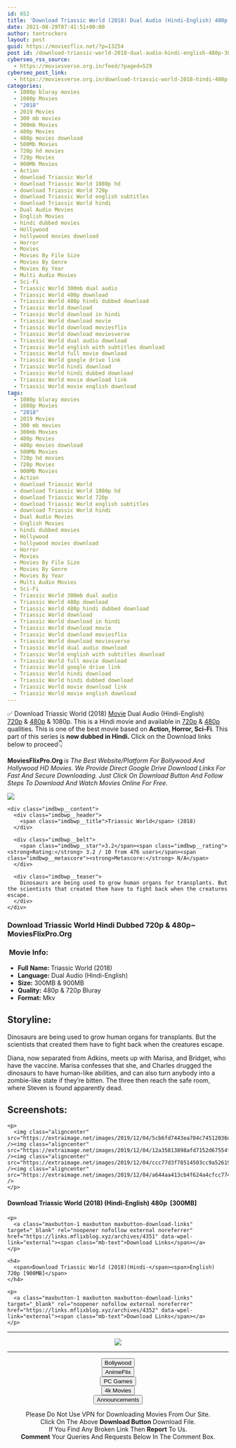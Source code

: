 ```yaml
---
id: 652
title: 'Download Triassic World (2018) Dual Audio (Hindi-English) 480p [300MB] || 720p [900MB]'
date: 2021-08-29T07:41:51+00:00
author: tentrockers
layout: post
guid: https://moviezflix.net/?p=13254
post id: /download-triassic-world-2018-dual-audio-hindi-english-480p-300mb-720p-900mb/
cyberseo_rss_source:
  - https://moviesverse.org.in/feed/?paged=529
cyberseo_post_link:
  - https://moviesverse.org.in/download-triassic-world-2018-hindi-480p-720p/
categories:
  - 1080p bluray movies
  - 1080p Movies
  - "2018"
  - 2019 Movies
  - 300 mb movies
  - 300mb Movies
  - 480p Movies
  - 480p movies download
  - 500Mb Movies
  - 720p hd movies
  - 720p Movies
  - 900Mb Movies
  - Action
  - download Triassic World
  - download Triassic World 1080p hd
  - download Triassic World 720p
  - download Triassic World english subtitles
  - download Triassic World hindi
  - Dual Audio Movies
  - English Movies
  - hindi dubbed movies
  - Hollywood
  - hollywood movies download
  - Horror
  - Movies
  - Movies By File Size
  - Movies By Genre
  - Movies By Year
  - Multi Audio Movies
  - Sci-Fi
  - Triassic World 300mb dual audio
  - Triassic World 480p download
  - Triassic World 480p hindi dubbed download
  - Triassic World download
  - Triassic World download in hindi
  - Triassic World download movie
  - Triassic World download moviesflix
  - Triassic World download moviesverse
  - Triassic World dual audio download
  - Triassic World english with subtitles download
  - Triassic World full movie download
  - Triassic World google drive link
  - Triassic World hindi download
  - Triassic World hindi dubbed download
  - Triassic World movie download link
  - Triassic World movie english download
tags:
  - 1080p bluray movies
  - 1080p Movies
  - "2018"
  - 2019 Movies
  - 300 mb movies
  - 300mb Movies
  - 480p Movies
  - 480p movies download
  - 500Mb Movies
  - 720p hd movies
  - 720p Movies
  - 900Mb Movies
  - Action
  - download Triassic World
  - download Triassic World 1080p hd
  - download Triassic World 720p
  - download Triassic World english subtitles
  - download Triassic World hindi
  - Dual Audio Movies
  - English Movies
  - hindi dubbed movies
  - Hollywood
  - hollywood movies download
  - Horror
  - Movies
  - Movies By File Size
  - Movies By Genre
  - Movies By Year
  - Multi Audio Movies
  - Sci-Fi
  - Triassic World 300mb dual audio
  - Triassic World 480p download
  - Triassic World 480p hindi dubbed download
  - Triassic World download
  - Triassic World download in hindi
  - Triassic World download movie
  - Triassic World download moviesflix
  - Triassic World download moviesverse
  - Triassic World dual audio download
  - Triassic World english with subtitles download
  - Triassic World full movie download
  - Triassic World google drive link
  - Triassic World hindi download
  - Triassic World hindi dubbed download
  - Triassic World movie download link
  - Triassic World movie english download
---
```

<div class="thecontent clearfix">
  <p>
    ✅ Download Triassic World (2018) <a href="https://moviesverse.org.in/category/movies/" data-wpel-link="internal">Movie</a> Dual Audio (Hindi-English) <a href="https://moviesverse.org.in/720p-movies/" data-wpel-link="internal">720p</a>&nbsp;&&nbsp;<a href="https://moviesverse.org.in/480p-movies/" data-wpel-link="internal">480p</a> & 1080p. This is a Hindi movie and available in <a href="https://moviesverse.org.in/720p-movies/" data-wpel-link="internal">720p</a>&nbsp;&&nbsp;<a href="https://moviesverse.org.in/480p-movies/" data-wpel-link="internal">480p</a> qualities. This is one of the best movie based on <strong>Action, Horror, Sci-Fi</strong>. This part of this series is <strong>now dubbed in <span>Hindi.&nbsp;</span></strong><span>Click on the Download links below to proceed👇</span>
  </p>
  
  <p>
    <strong><span>MoviesFlixPro.Org&nbsp;</span></strong><em>is The Best Website/Platform For Bollywood And Hollywood HD Movies. We Provide Direct Google Drive Download Links For Fast And Secure Downloading. Just Click On Download Button And Follow Steps To&nbsp;Download And Watch Movies Online For Free.</em>
  </p>
  
  <div class="imdbwp imdbwp--movie dark">
    <div class="imdbwp__thumb">
      <a class="imdbwp__link" target="_blank" title="Triassic World" href="https://www.imdb.com/title/tt8128866/" rel="nofollow external noopener noreferrer" data-wpel-link="external"><img class="imdbwp__img" src="https://m.media-amazon.com/images/M/MV5BY2ViNWM5ZTgtNDQzZS00NzdhLTgwYTItZWNmODY1M2FiNGFlXkEyXkFqcGdeQXVyMjExMTEzODU@._V1_SX300.jpg" /></a>
    </div>
    
    <div class="imdbwp__content">
      <div class="imdbwp__header">
        <span class="imdbwp__title">Triassic World</span> (2018)
      </div>
      
      <div class="imdbwp__belt">
        <span class="imdbwp__star">3.2</span><span class="imdbwp__rating"><strong>Rating:</strong> 3.2 / 10 from 476 users</span><span class="imdbwp__metascore"><strong>Metascore:</strong> N/A</span>
      </div>
      
      <div class="imdbwp__teaser">
        Dinosaurs are being used to grow human organs for transplants. But the scientists that created them have to fight back when the creatures escape.
      </div>
    </div>
  </div>
  
  <h3>
    <span>Download Triassic World Hindi Dubbed 720p & 480p~ MoviesFlixPro.Org</span>
  </h3>
  
  <h3>
    <span>&nbsp;Movie Info:&nbsp;</span>
  </h3>
  
  <ul>
    <li>
      <strong>Full Name: </strong>Triassic World (2018)
    </li>
    <li>
      <strong>Language:</strong> Dual Audio (Hindi-English)
    </li>
    <li>
      <strong>Size:</strong> 300MB & 900MB
    </li>
    <li>
      <strong>Quality:</strong> 480p & 720p Bluray
    </li>
    <li>
      <strong>Format:</strong>&nbsp;Mkv
    </li>
  </ul>
  
  <h2>
    <span>Storyline:</span>
  </h2>
  
  <p>
    Dinosaurs are being used to grow human organs for transplants. But the scientists that created them have to fight back when the creatures escape.
  </p>
  
  <div>
    Diana, now separated from Adkins, meets up with Marisa, and Bridget, who have the vaccine. Marisa confesses that she, and Charles drugged the dinosaurs to have human-like abilities, and can also turn anybody into a zombie-like state if they’re bitten. The three then reach the safe room, where Steven is found apparently dead.
  </div>
  
  <div class="summary_text">
    <h2>
      <span>Screenshots:</span>
    </h2>
    
    <p>
      <img class="aligncenter" src="https://extraimage.net/images/2019/12/04/5cb6fd7443ea704c74512036dc2ab271.jpg" /><img class="aligncenter" src="https://extraimage.net/images/2019/12/04/12a35813898afd7152d67554f19aa303.jpg" /><img class="aligncenter" src="https://extraimage.net/images/2019/12/04/ccc77d3f78514503cc9a5261929cd846.jpg" /><img class="aligncenter" src="https://extraimage.net/images/2019/12/04/a644aa413cb4f624a4cfcc77467e9b3d.jpg" />
    </p>
  </div>
  
  <div class="inline canwrap">
    <h4>
      <span>Download Triassic World (2018) (Hindi-English) </span><span>480p&nbsp; [300MB]</span>
    </h4>
    
    <p>
      <a class="maxbutton-1 maxbutton maxbutton-download-links" target="_blank" rel="noopener nofollow external noreferrer" href="https://links.mflixblog.xyz/archives/4351" data-wpel-link="external"><span class="mb-text">Download Links</span></a>
    </p>
    
    <h4>
      <span>Download Triassic World (2018)(Hindi-</span><span>English) 720p [900MB]</span>
    </h4>
    
    <p>
      <a class="maxbutton-1 maxbutton maxbutton-download-links" target="_blank" rel="noopener nofollow external noreferrer" href="https://links.mflixblog.xyz/archives/4352" data-wpel-link="external"><span class="mb-text">Download Links</span></a>
    </p>
  </div>
</div>

<center>
  </p> 
  
  <hr />
  
  <p>
    <a href="http://gdrivepro.xyz/join.php" data-wpel-link="external" target="_blank" rel="nofollow external noopener noreferrer"><img src="https://i.imgur.com/FhMdWdW.png" /></a>
  </p>
  
  <hr />
  
  <p>
    <a href="https://dogemovies.xyz" target="_blank" data-wpel-link="external" rel="nofollow external noopener noreferrer"><button class="button button5">Bollywood</button></a><br /> <a href="https://animeflix.in" target="_blank" data-wpel-link="external" rel="nofollow external noopener noreferrer"><button class="button button5">AnimeFlix</button></a><br /> <a href="https://gamesflix.net/" target="_blank" data-wpel-link="external" rel="nofollow external noopener noreferrer"><button class="button button5">PC Games</button></a><br /> <a href="https://uhdmovies.in" target="_blank" data-wpel-link="external" rel="nofollow external noopener noreferrer"><button class="button button5">4k Movies</button></a><br /> <a href="https://moviesverse.org.in/announcements/" target="_blank" data-wpel-link="internal" rel="noopener"><button class="button button5">Announcements</button></a>
  </p>
  
  <div class="alert alert-danger">
    Please Do Not Use VPN for Downloading Movies From Our Site.
  </div>
  
  <div class="alert alert-success">
    Click On The Above <strong>Download Button</strong> Download File.
  </div>
  
  <div class="alert alert-warning">
    If You Find Any Broken Link Then <strong>Report</strong> To Us.
  </div>
  
  <div class="alert alert-info">
    <strong>Comment</strong> Your Queries And Requests Below In The Comment Box.
  </div>
  
  <p>
    </center>
  </p>